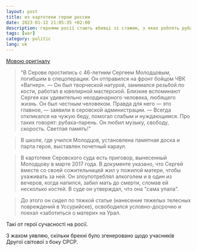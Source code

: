 ```yaml
---
layout: post
title: из картотеки герои россии
date: 2023-01-12 21:05:35 +02:00
description: героями росії стають вбивці зі стажем, з яких роблять рубах-парней
tags: [war]
category: politic
lang: uk
---
```


[Мовою оригіналу](https://art-of-arts.livejournal.com/967303.html)

> "В Серове простились с 46-летним Сергеем Молодцовым, погибшим в спецоперации. Он отправился на фронт бойцом ЧВК «Вагнер».
— Он был творческой натурой, занимался резьбой по кости, работал в ювелирной мастерской. Близкие вспоминают Сергея как удивительно неординарного человека, любящего жизнь. Он был честным человеком. Правда для него — это главное, — заявили в серовской администрации. — Всегда откликался на чужую беду, помогал слабым и нуждающимся. Про таких говорят: рубаха-парень. Он любил музыку, свободу, скорость. Светлая память!"

> В школе, где учился Молодцов, установлена памятная доска и парта героя, выставлен почетный караул.

> В картотеке Серовского суда есть приговор, вынесенный Молодцову в марте 2017 года. В документе указано, что Сергей вместе со своей сожительницей жил у пожилой матери, чтобы ухаживать за ней. Он злоупотреблял алкоголем и в один из вечеров, когда напился, забил мать до смерти, сломав ей несколько костей. В суде он утверждал, что она "сама упала".

> До этого он сидел по тяжкой статье (нанесение тяжелых телесных повреждений в Уссурийске), освободился условно-досрочно и поехал «заботиться о матери» на Урал.

Такі от герої сучасності на росії.

З жахом уявляю, скільки брехні було згенеровано щодо учасників Другої світової з боку СРСР.